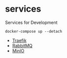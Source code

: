 # services

Services for Development

```
docker-compose up --detach
```

* [Traefik](http://traefik.app-services.localhost)
* [RabbitMQ](http://rabbitmq.app-services.localhost)
* [MinIO](http://minio.app-services.localhost)
